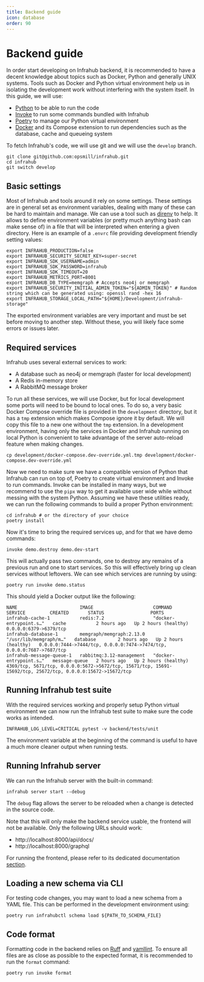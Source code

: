 ```yaml
---
title: Backend guide
icon: database
order: 90
---
```


# Backend guide

In order start developing on Infrahub backend, it is recommended to have a decent knowledge about topics such as Docker, Python and generally UNIX systems. Tools such as Docker and Python virtual environment help us in isolating the development work without interfering with the system itself. In this guide, we will use:

* [Python](https://www.python.org/) to be able to run the code
* [Invoke](https://www.pyinvoke.org/) to run some commands bundled with Infrahub
* [Poetry](https://python-poetry.org/) to manage our Python virtual environment
* [Docker](https://www.docker.com/) and its Compose extension to run dependencies such as the database, cache and queueing system

To fetch Infrahub's code, we will use git and we will use the `develop` branch.

```shell
git clone git@github.com:opsmill/infrahub.git
cd infrahub
git switch develop
```

## Basic settings

Most of Infrahub and tools around it rely on some settings. These settings are in general set as environment variables, dealing with many of these can be hard to maintain and manage. We can use a tool such as [direnv](https://direnv.net/) to help. It allows to define environment variables (or pretty much anything bash can make sense of) in a file that will be interpreted when entering a given directory. Here is an example of a `.envrc` file providing development friendly setting values:

```shell
export INFRAHUB_PRODUCTION=false
export INFRAHUB_SECURITY_SECRET_KEY=super-secret
export INFRAHUB_SDK_USERNAME=admin
export INFRAHUB_SDK_PASSWORD=infrahub
export INFRAHUB_SDK_TIMEOUT=20
export INFRAHUB_METRICS_PORT=8001
export INFRAHUB_DB_TYPE=memgraph # Accepts neo4j or memgraph
export INFRAHUB_SECURITY_INITIAL_ADMIN_TOKEN="${ADMIN_TOKEN}" # Random string which can be generated using: openssl rand -hex 16
export INFRAHUB_STORAGE_LOCAL_PATH="${HOME}/Development/infrahub-storage"
```

The exported environment variables are very important and must be set before moving to another step. Without these, you will likely face some errors or issues later.

## Required services

Infrahub uses several external services to work:

* A database such as neo4j or memgraph (faster for local development)
* A Redis in-memory store
* A RabbitMQ message broker

To run all these services, we will use Docker, but for local development some ports will need to be bound to local ones. To do so, a very basic Docker Compose override file is provided in the `development` directory, but it has a `tmp` extension which makes Compose ignore it by default. We will copy this file to a new one without the `tmp` extension. In a development environment, having only the services in Docker and Infrahub running on local Python is convenient to take advantage of the server auto-reload feature when making changes.

```shell
cp development/docker-compose.dev-override.yml.tmp development/docker-compose.dev-override.yml
```

Now we need to make sure we have a compatible version of Python that Infrahub can run on top of, Poetry to create virtual environment and Invoke to run commands. Invoke can be installed in many ways, but we recommend to use the `pipx` way to get it available user wide while without messing with the system Python. Assuming we have these utilities ready, we can run the following commands to build a proper Python environment:

```shell
cd infrahub # or the directory of your choice
poetry install
```

Now it's time to bring the required services up, and for that we have demo commands:

```shell
invoke demo.destroy demo.dev-start
```

This will actually pass two commands, one to destroy any remains of a previous run and one to start services. So this will effectively bring up clean services without leftovers. We can see which services are running by using:

```shell
poetry run invoke demo.status
```

This should yield a Docker output like the following:

```
NAME                       IMAGE                      COMMAND                  SERVICE         CREATED       STATUS                 PORTS
infrahub-cache-1           redis:7.2                  "docker-entrypoint.s…"   cache           2 hours ago   Up 2 hours (healthy)   0.0.0.0:6379->6379/tcp
infrahub-database-1        memgraph/memgraph:2.13.0   "/usr/lib/memgraph/m…"   database        2 hours ago   Up 2 hours (healthy)   0.0.0.0:7444->7444/tcp, 0.0.0.0:7474->7474/tcp, 0.0.0.0:7687->7687/tcp
infrahub-message-queue-1   rabbitmq:3.12-management   "docker-entrypoint.s…"   message-queue   2 hours ago   Up 2 hours (healthy)   4369/tcp, 5671/tcp, 0.0.0.0:5672->5672/tcp, 15671/tcp, 15691-15692/tcp, 25672/tcp, 0.0.0.0:15672->15672/tcp
```

## Running Infrahub test suite

With the required services working and properly setup Python virtual environment we can now run the Infrahub test suite to make sure the code works as intended.

```shell
INFRAHUB_LOG_LEVEL=CRITICAL pytest -v backend/tests/unit
```

The environment variable at the beginning of the command is useful to have a much more cleaner output when running tests.

## Running Infrahub server

We can run the Infrahub server with the built-in command:

```shell
infrahub server start --debug
```

The `debug` flag allows the server to be reloaded when a change is detected in the source code.

Note that this will only make the backend service usable, the frontend will not be available. Only the following URLs should work:

* http://localhost:8000/api/docs/
* http://localhost:8000/graphql

For running the frontend, please refer to its dedicated documentation [section](./frontend.md).

## Loading a new schema via CLI

For testing code changes, you may want to load a new schema from a YAML file. This can be performed in the development environment using:

```shell
poetry run infrahubctl schema load ${PATH_TO_SCHEMA_FILE}
```

## Code format

Formatting code in the backend relies on [Ruff](https://docs.astral.sh/ruff/) and [yamllint](https://yamllint.readthedocs.io/en/stable/). To ensure all files are as close as possible to the expected format, it is recommended to run the `format` command:

```shell
poetry run invoke format
```